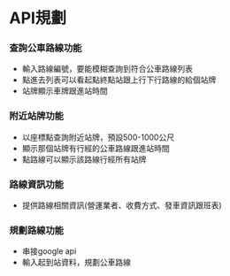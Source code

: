 # API規劃
### 查詢公車路線功能
- 輸入路線編號，要能模糊查詢到符合公車路線列表
- 點進去列表可以看起點終點站跟上行下行路線的給個站牌
- 站牌顯示車牌跟進站時間
### 附近站牌功能
- 以座標點查詢附近站牌，預設500-1000公尺
- 顯示那個站牌有行經的公車路線跟進站時間
- 點路線可以顯示該路線行經所有站牌
### 路線資訊功能
- 提供路線相關資訊(營運業者、收費方式、發車資訊跟班表)
### 規劃路線功能
- 串接google api
- 輸入起到站資料，規劃公車路線